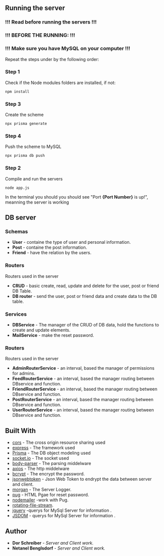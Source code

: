 ## Running the server
### !!! Read before running the servers !!!
### !!! BEFORE THE RUNNING: !!!
### !!! Make sure you have MySQL on your computer !!!

Repeat the steps under by the following order:

### Step 1
Check if the Node modules folders are installed, if not:
```
npm install
```

### Step 3
Create the scheme
```
npx prisma generate
```

### Step 4
Push the scheme to MySQL
```
npx prisma db push
```

### Step 2
Compile and run the servers
```
node app.js
```

In the terminal you should you should see "Port **{Port Number}** is up!", meanning the server is working

## DB server
### Schemas
* **User** - containe the type of user and personal information.
* **Post** - containe the post information.
* **Friend** - have the relation by the users.

### Routers
Routers used in the server
* **CRUD** - basic create, read, update and delete for the user, post or friend DB Table.
* **DB router** - send the user, post or friend data and create data to the DB table.


### Services
* **DBService** - The manager of the CRUD of DB data, hold the functions to create and update elements.
* **MailService** - make the reset password.

### Routers
Routers used in the server
* **AdminRouterService** - an interval, based the manager of permissions for admins.
* **FeedRouterService** - an interval, based the manager routing between DBservice and function.
* **FriendRouterService** -  an interval, based the manager routing between DBservice and function.
* **PostRouterService** -  an interval, based the manager routing between DBservice and function.
* **UserRouterService** -  an interval, based the manager routing between DBservice and function.



## Built With
* [cors](https://www.npmjs.com/package/cors) - The cross origin resource sharing used
* [express](https://www.npmjs.com/package/express) - The framework used
* [Prisma](https://www.npmjs.com/package/mongoose) - The DB object modeling used
* [socket.io](https://www.npmjs.com/package/socket.io) - The socket used
* [body-parser](https://www.npmjs.com/package/body-parser) - The parsing middelware
* [axios](https://www.npmjs.com/package/axios) - The http middelware
* [bcrypt](https://www.npmjs.com/package/bcrypt) - The encrypt the password.
* [jsonwebtoken](https://www.npmjs.com/package/jsonwebtoken) - Json Web Token to endrypt the data between server and client.
* [morgan](https://www.npmjs.com/package/morgan) - The Server Logger.
* [pug](https://www.npmjs.com/package/pug) - HTML Pgae for reset password.
* [nodemailer](https://www.npmjs.com/package/JSDOM) -work with Pug.
* [rotating-file-stream](https://www.npmjs.com/package/rotating-file-stream).
* [jquery](https://www.npmjs.com/package/rotating-file-stream) -querys for MySql Server for information .
* [JSDOM](https://www.npmjs.com/package/JSDOM) - querys for MySql Server for information .

## Author
* **Dor Schreiber** - *Server and Client work.*
* **Netanel Benglsdorf** - *Server and Client work.*

